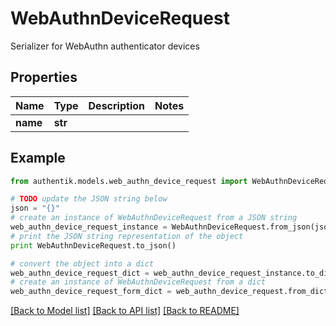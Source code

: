# WebAuthnDeviceRequest

Serializer for WebAuthn authenticator devices

## Properties
Name | Type | Description | Notes
------------ | ------------- | ------------- | -------------
**name** | **str** |  | 

## Example

```python
from authentik.models.web_authn_device_request import WebAuthnDeviceRequest

# TODO update the JSON string below
json = "{}"
# create an instance of WebAuthnDeviceRequest from a JSON string
web_authn_device_request_instance = WebAuthnDeviceRequest.from_json(json)
# print the JSON string representation of the object
print WebAuthnDeviceRequest.to_json()

# convert the object into a dict
web_authn_device_request_dict = web_authn_device_request_instance.to_dict()
# create an instance of WebAuthnDeviceRequest from a dict
web_authn_device_request_form_dict = web_authn_device_request.from_dict(web_authn_device_request_dict)
```
[[Back to Model list]](../README.md#documentation-for-models) [[Back to API list]](../README.md#documentation-for-api-endpoints) [[Back to README]](../README.md)


